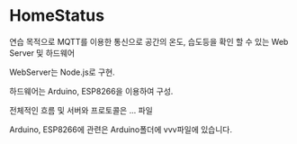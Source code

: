 # HomeStatus
연습 목적으로 MQTT를 이용한 통신으로 공간의 온도, 습도등을 확인 할 수 있는 Web Server 및 하드웨어

WebServer는 Node.js로 구현.

하드웨어는 Arduino, ESP8266을 이용하여 구성.

전체적인 흐름 및 서버와 프로토콜은 ... 파일

Arduino, ESP8266에 관련은 Arduino폴더에 vvv파일에 있습니다.
